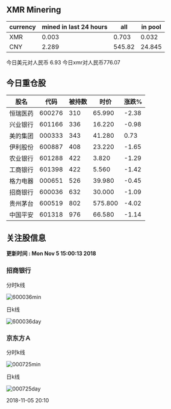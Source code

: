 ## XMR Minering

|currency|mined in last 24 hours|all|in pool|
|---|---|---|---|
|XMR|0.003|0.703|0.032|
|CNY|2.289|545.82|24.845|

今日美元对人民币 6.93	今日xmr对人民币776.07


## 今日重仓股 

|股名|代码|被持数|时价|涨跌%|
|---|---|---|---|---|
|恒瑞医药|600276|310|65.990|-2.38|
|兴业银行|601166|336|16.220|-0.98|
|美的集团|000333|343|41.280|0.73|
|伊利股份|600887|408|23.220|-1.65|
|农业银行|601288|422|3.820|-1.29|
|工商银行|601398|422|5.560|-1.42|
|格力电器|000651|526|39.980|-0.45|
|招商银行|600036|632|30.000|-1.09|
|贵州茅台|600519|802|575.800|-4.02|
|中国平安|601318|976|66.580|-1.14|

## 关注股信息
**更新时间 : Mon Nov  5 15:00:13 2018**
### 招商银行 
分时k线

![600036min](http://image.sinajs.cn/newchart/min/n/sh600036.gif)

日k线

![600036day](http://image.sinajs.cn/newchart/daily/n/sh600036.gif)

### 京东方Ａ 
分时k线

![000725min](http://image.sinajs.cn/newchart/min/n/sz000725.gif)

日k线

![000725day](http://image.sinajs.cn/newchart/daily/n/sz000725.gif)

2018-11-05 20:10